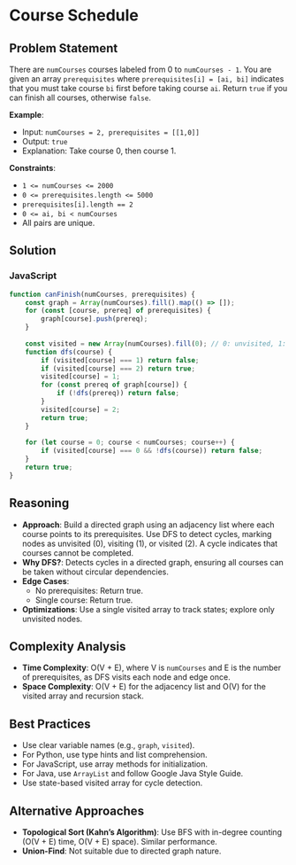 # Course Schedule

## Problem Statement
There are `numCourses` courses labeled from 0 to `numCourses - 1`. You are given an array `prerequisites` where `prerequisites[i] = [ai, bi]` indicates that you must take course `bi` first before taking course `ai`. Return `true` if you can finish all courses, otherwise `false`.

**Example**:
- Input: `numCourses = 2, prerequisites = [[1,0]]`
- Output: `true`
- Explanation: Take course 0, then course 1.

**Constraints**:
- `1 <= numCourses <= 2000`
- `0 <= prerequisites.length <= 5000`
- `prerequisites[i].length == 2`
- `0 <= ai, bi < numCourses`
- All pairs are unique.

## Solution

### JavaScript
```javascript
function canFinish(numCourses, prerequisites) {
    const graph = Array(numCourses).fill().map(() => []);
    for (const [course, prereq] of prerequisites) {
        graph[course].push(prereq);
    }
    
    const visited = new Array(numCourses).fill(0); // 0: unvisited, 1: visiting, 2: visited
    function dfs(course) {
        if (visited[course] === 1) return false;
        if (visited[course] === 2) return true;
        visited[course] = 1;
        for (const prereq of graph[course]) {
            if (!dfs(prereq)) return false;
        }
        visited[course] = 2;
        return true;
    }
    
    for (let course = 0; course < numCourses; course++) {
        if (visited[course] === 0 && !dfs(course)) return false;
    }
    return true;
}
```

## Reasoning
- **Approach**: Build a directed graph using an adjacency list where each course points to its prerequisites. Use DFS to detect cycles, marking nodes as unvisited (0), visiting (1), or visited (2). A cycle indicates that courses cannot be completed.
- **Why DFS?**: Detects cycles in a directed graph, ensuring all courses can be taken without circular dependencies.
- **Edge Cases**:
  - No prerequisites: Return true.
  - Single course: Return true.
- **Optimizations**: Use a single visited array to track states; explore only unvisited nodes.

## Complexity Analysis
- **Time Complexity**: O(V + E), where V is `numCourses` and E is the number of prerequisites, as DFS visits each node and edge once.
- **Space Complexity**: O(V + E) for the adjacency list and O(V) for the visited array and recursion stack.

## Best Practices
- Use clear variable names (e.g., `graph`, `visited`).
- For Python, use type hints and list comprehension.
- For JavaScript, use array methods for initialization.
- For Java, use `ArrayList` and follow Google Java Style Guide.
- Use state-based visited array for cycle detection.

## Alternative Approaches
- **Topological Sort (Kahn’s Algorithm)**: Use BFS with in-degree counting (O(V + E) time, O(V + E) space). Similar performance.
- **Union-Find**: Not suitable due to directed graph nature.